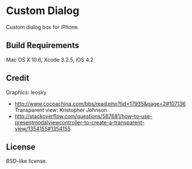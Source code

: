 Custom Dialog
=============

Custom dialog box for iPhone.

Build Requirements
------------------

Mac OS X 10.6, Xcode 3.2.5, iOS 4.2 

Credit
------

Graphics: leosky 
- http://www.cocoachina.com/bbs/read.php?tid=17935&page=2#107136
Transparent view: Kristopher Johnson
- http://stackoverflow.com/questions/587681/how-to-use-presentmodalviewcontroller-to-create-a-transparent-view/1354155#1354155

License
-------

BSD-like license.
